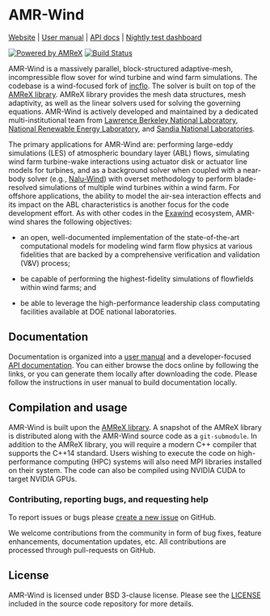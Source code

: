 # AMR-Wind 

[Website](https://www.exawind.org/) | [User manual](https://exawind.github.io/amr-wind) | [API docs](https://exawind.github.io/amr-wind/api_docs) | [Nightly test dashboard](http://my.cdash.org/index.php?project=AMR-Wind) 

[![Powered by AMReX](https://amrex-codes.github.io/badges/powered%20by-AMReX-red.svg)](https://amrex-codes.github.io/amrex/) [![Build Status](https://github.com/Exawind/amr-wind/workflows/AMR-Wind-CI/badge.svg)](https://github.com/Exawind/amr-wind/actions)


AMR-Wind is a massively parallel, block-structured adaptive-mesh, incompressible
flow sover for wind turbine and wind farm simulations. The codebase is a
wind-focused fork of [incflo](https://github.com/AMReX-Codes/incflo). The solver
is built on top of the [AMReX library](https://amrex-codes.github.io/amrex).
AMReX library provides the mesh data structures, mesh adaptivity, as well as the
linear solvers used for solving the governing equations. AMR-Wind is actively
developed and maintained by a dedicated multi-institutional team from [Lawrence
Berkeley National Laboratory](https://www.lbl.gov/), [National Renewable Energy
Laboratory](https://nrel.gov), and [Sandia National
Laboratories](https://sandia.gov).

The primary applications for AMR-Wind are: performing large-eddy simulations
(LES) of atmospheric boundary layer (ABL) flows, simulating wind farm
turbine-wake interactions using actuator disk or actuator line models for
turbines, and as a background solver when coupled with a near-body solver (e.g.,
[Nalu-Wind](https://github.com/exawind/nalu-wind)) with overset methodology to
perform blade-resolved simulations of multiple wind turbines within a wind farm.
For offshore applications, the ability to model the air-sea interaction effects
and its impact on the ABL characteristics is another focus for the code
development effort. As with other codes in the
[Exawind](https://github.com/exawind) ecosystem, AMR-wind shares the following
objectives:

- an open, well-documented implementation of the state-of-the-art computational
  models for modeling wind farm flow physics at various fidelities that are
  backed by a comprehensive verification and validation (V&V) process;

- be capable of performing the highest-fidelity simulations of flowfields within
  wind farms; and 

- be able to leverage the high-performance leadership class computating
  facilities available at DOE national laboratories.

## Documentation

Documentation is organized into a [user manual](https://exawind.github.io/amr-wind)
and a developer-focused [API
documentation](https://exawind.github.io/amr-wind). You can either
browse the docs online by following the links, or you can generate them locally
after downloading the code. Please follow the instructions in user manual to
build documentation locally.

## Compilation and usage

AMR-Wind is built upon the [AMReX library](https://amrex-codes.github.io/amrex).
A snapshot of the AMReX library is distributed along with the AMR-Wind source
code as a `git-submodule`. In addition to the AMReX library, you will require a
modern C++ compiler that supports the C++14 standard. Users wishing to execute
the code on high-performance computing (HPC) systems will also need MPI
libraries installed on their system. The code can also be compiled using NVIDIA
CUDA to target NVIDIA GPUs.

### Contributing, reporting bugs, and requesting help

To report issues or bugs please [create a new
issue](https://github.com/Exawind/amr-wind/issues/new) on GitHub.

We welcome contributions from the community in form of bug fixes, feature
enhancements, documentation updates, etc. All contributions are processed
through pull-requests on GitHub.

## License

AMR-Wind is licensed under BSD 3-clause license. Please see the
[LICENSE](https://github.com/Exawind/amr-wind/blob/development/LICENSE) included in
the source code repository for more details.

